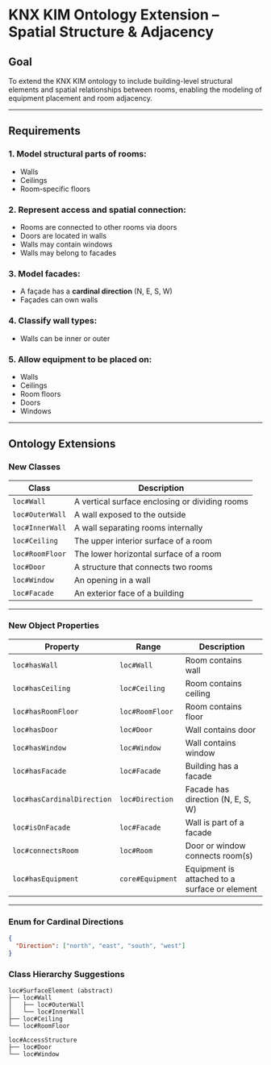 # KNX KIM Ontology Extension – Spatial Structure & Adjacency

## Goal

To extend the KNX KIM ontology to include building-level structural elements and spatial relationships between rooms, enabling the modeling of equipment placement and room adjacency.

---

## Requirements

### 1. Model structural parts of rooms:
- Walls
- Ceilings
- Room-specific floors

### 2. Represent access and spatial connection:
- Rooms are connected to other rooms via doors
- Doors are located in walls
- Walls may contain windows
- Walls may belong to facades

### 3. Model facades:
- A façade has a **cardinal direction** (N, E, S, W)
- Façades can own walls

### 4. Classify wall types:
- Walls can be inner or outer

### 5. Allow equipment to be placed on:
- Walls
- Ceilings
- Room floors
- Doors
- Windows

---

## Ontology Extensions

### New Classes

| Class           | Description                                 |
|------------------|---------------------------------------------|
| `loc#Wall`       | A vertical surface enclosing or dividing rooms |
| `loc#OuterWall`  | A wall exposed to the outside               |
| `loc#InnerWall`  | A wall separating rooms internally          |
| `loc#Ceiling`    | The upper interior surface of a room        |
| `loc#RoomFloor`  | The lower horizontal surface of a room      |
| `loc#Door`       | A structure that connects two rooms         |
| `loc#Window`     | An opening in a wall                        |
| `loc#Facade`     | An exterior face of a building              |

---

### New Object Properties

| Property                   | Range             | Description                                      |
|----------------------------|-------------------|--------------------------------------------------|
| `loc#hasWall`              | `loc#Wall`        | Room contains wall                               |
| `loc#hasCeiling`           | `loc#Ceiling`     | Room contains ceiling                            |
| `loc#hasRoomFloor`         | `loc#RoomFloor`   | Room contains floor                              |
| `loc#hasDoor`              | `loc#Door`        | Wall contains door                               |
| `loc#hasWindow`            | `loc#Window`      | Wall contains window                             |
| `loc#hasFacade`            | `loc#Facade`      | Building has a facade                            |
| `loc#hasCardinalDirection` | `loc#Direction`   | Facade has direction (N, E, S, W)                |
| `loc#isOnFacade`           | `loc#Facade`      | Wall is part of a facade                         |
| `loc#connectsRoom`         | `loc#Room`        | Door or window connects room(s)                  |
| `loc#hasEquipment`         | `core#Equipment`  | Equipment is attached to a surface or element    |

---

### Enum for Cardinal Directions

```json
{
  "Direction": ["north", "east", "south", "west"]
}
```


### Class Hierarchy Suggestions

```
loc#SurfaceElement (abstract)
├── loc#Wall
│   ├── loc#OuterWall
│   └── loc#InnerWall
├── loc#Ceiling
└── loc#RoomFloor

loc#AccessStructure
├── loc#Door
└── loc#Window
```